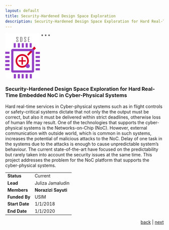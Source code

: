 ```yaml
---
layout: default
title: Security-Hardened Design Space Exploration
description: Security-Hardened Design Space Exploration for Hard Real-Time Embedded NoC in Cyber-Physical Systems
---
```


<img src="images/sdse.png" style="vertical-align:top" width="110">
* * *

<!--EXPLOROUT-->

### Security-Hardened Design Space Exploration for Hard Real-Time Embedded NoC in Cyber-Physical Systems

Hard real-time services in Cyber-physical systems such as in flight controls or safety-critical systems dictate that not only the the output must be correct, but also it must be delivered within strict deadlines, otherwise loss of human life may result. One of the technologies that supports the cyber-physical systems is the Networks-on-Chip (NoC). However, external communication with outside world, which is common in such systems, increases the potential of malicious attacks to the NoC. Delay of one task in the systems due to the attacks is enough to cause unpredictable system’s behaviour. The current state-of-the-art have focused on the predictability but rarely taken into account the security issues at the same time. This project addresses the problem for the NoC platform that supports the cyber-physical systems. 

| | |
| ---- | --- |
| **Status** | Current |
| **Lead** | Juliza Jamaludin |
| **Members** | **Norazizi Sayuti** |
| **Funded By** | USIM |
| **Start Date** | 1/1/2018 |
| **End Date** | 1/1/2020 |


<p style="text-align: right;">
<a href="provision">back</a> | <a href="explorout">next</a> 
</p>